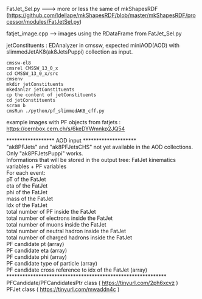 FatJet_Sel.py ---> more or less the same of mkShapesRDF (https://github.com/ldellape/mkShapesRDF/blob/master/mkShapesRDF/processor/modules/FatJetSel.py)

fatjet_image.cpp --> images using the RDataFrame from FatJet_Sel.py


jetConstituents : EDAnalyzer in cmssw, expected miniAOD(AOD) with slimmedJetAK8(ak8JetsPuppi) collection as input. 

~~~~
cmssw-el8
cmsrel CMSSW_13_0_x
cd CMSSW_13_0_x/src
cmsenv
mkdir jetConstituents
mkedanlzr jetConstituents
cp the content of jetConstituents 
cd jetConstituents
scram b
cmsRun ./python/pf_slimmedAK8_cff.py
~~~~
example images with PF objects from fatjets : https://cernbox.cern.ch/s/6keDYWmnkp2JQ54

****************** AOD input ******************** \
"ak8PFJets" and "ak8PFJetsCHS" not yet available in the AOD collections.\
Only "ak8PFJetsPuppi" works.\
Informations that will be stored in the output tree: FatJet kinematics variables + PF variables\
For each event: \
pT of the FatJet\
eta of the FatJet\
phi of the FatJet\
mass of the FatJet\
Idx of the FatJet\
total number of PF inside the FatJet\
total number of electrons inside the FatJet\
total number of muons inside the FatJet\
total number of neutral hadron inside the FatJet\
total number of charged hadrons inside the FatJet\
PF candidate pt (array) \
PF candidate eta (array)\
PF candidate phi (array)\
PF candidate type of particle (array)\
PF candidate cross reference to idx of the FatJet (array)\
************************************************************\
PFCandidate/PFCandidatesPtr class ( https://tinyurl.com/2ph6xcvz )\
PFJet class ( https://tinyurl.com/mwaddn4c )



